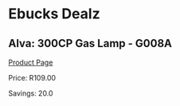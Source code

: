 
# Ebucks Dealz
## Alva: 300CP Gas Lamp - G008A
[Product Page](https://www.ebucks.com/web/shop/productSelected.do?prodId=994926421&catId=994900921)

Price: R109.00

Savings: 20.0


	